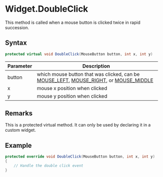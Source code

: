 # Widget.DoubleClick

This method is called when a mouse button is clicked twice in rapid succession.

## Syntax

```csharp
protected virtual void DoubleClick(MouseButton button, int x, int y)
```

| Parameter | Description |
|---|---|
| button | which mouse button that was clicked, can be [MOUSE_LEFT](link), [MOUSE_RIGHT](link), or [MOUSE_MIDDLE](link) |
| x  | mouse x position when clicked |
| y  | mouse y position when clicked |

## Remarks

This is a protected virtual method. It can only be used by declaring it in a custom widget.

## Example

```csharp
protected override void DoubleClick(MouseButton button, int x, int y)
{
    // Handle the double click event
}
```